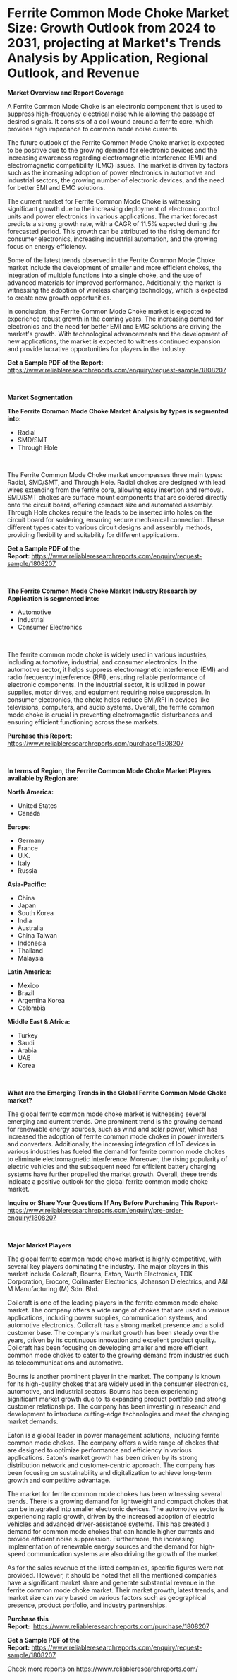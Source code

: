 <p><h1>Ferrite Common Mode Choke Market Size: Growth Outlook from 2024 to 2031, projecting at Market's Trends Analysis by Application, Regional Outlook, and Revenue</h1></p><p><strong>Market Overview and Report Coverage</strong></p>
<p><p>A Ferrite Common Mode Choke is an electronic component that is used to suppress high-frequency electrical noise while allowing the passage of desired signals. It consists of a coil wound around a ferrite core, which provides high impedance to common mode noise currents.</p><p>The future outlook of the Ferrite Common Mode Choke market is expected to be positive due to the growing demand for electronic devices and the increasing awareness regarding electromagnetic interference (EMI) and electromagnetic compatibility (EMC) issues. The market is driven by factors such as the increasing adoption of power electronics in automotive and industrial sectors, the growing number of electronic devices, and the need for better EMI and EMC solutions.</p><p>The current market for Ferrite Common Mode Choke is witnessing significant growth due to the increasing deployment of electronic control units and power electronics in various applications. The market forecast predicts a strong growth rate, with a CAGR of 11.5% expected during the forecasted period. This growth can be attributed to the rising demand for consumer electronics, increasing industrial automation, and the growing focus on energy efficiency.</p><p>Some of the latest trends observed in the Ferrite Common Mode Choke market include the development of smaller and more efficient chokes, the integration of multiple functions into a single choke, and the use of advanced materials for improved performance. Additionally, the market is witnessing the adoption of wireless charging technology, which is expected to create new growth opportunities.</p><p>In conclusion, the Ferrite Common Mode Choke market is expected to experience robust growth in the coming years. The increasing demand for electronics and the need for better EMI and EMC solutions are driving the market's growth. With technological advancements and the development of new applications, the market is expected to witness continued expansion and provide lucrative opportunities for players in the industry.</p></p>
<p><strong>Get a Sample PDF of the Report:</strong> <a href="https://www.reliableresearchreports.com/enquiry/request-sample/1808207">https://www.reliableresearchreports.com/enquiry/request-sample/1808207</a></p>
<p>&nbsp;</p>
<p><strong>Market Segmentation</strong></p>
<p><strong>The Ferrite Common Mode Choke Market Analysis by types is segmented into:</strong></p>
<p><ul><li>Radial</li><li>SMD/SMT</li><li>Through Hole</li></ul></p>
<p>&nbsp;</p>
<p><p>The Ferrite Common Mode Choke market encompasses three main types: Radial, SMD/SMT, and Through Hole. Radial chokes are designed with lead wires extending from the ferrite core, allowing easy insertion and removal. SMD/SMT chokes are surface mount components that are soldered directly onto the circuit board, offering compact size and automated assembly. Through Hole chokes require the leads to be inserted into holes on the circuit board for soldering, ensuring secure mechanical connection. These different types cater to various circuit designs and assembly methods, providing flexibility and suitability for different applications.</p></p>
<p><strong>Get a Sample PDF of the Report:</strong>&nbsp;<a href="https://www.reliableresearchreports.com/enquiry/request-sample/1808207">https://www.reliableresearchreports.com/enquiry/request-sample/1808207</a></p>
<p>&nbsp;</p>
<p><strong>The Ferrite Common Mode Choke Market Industry Research by Application is segmented into:</strong></p>
<p><ul><li>Automotive</li><li>Industrial</li><li>Consumer Electronics</li></ul></p>
<p>&nbsp;</p>
<p><p>The ferrite common mode choke is widely used in various industries, including automotive, industrial, and consumer electronics. In the automotive sector, it helps suppress electromagnetic interference (EMI) and radio frequency interference (RFI), ensuring reliable performance of electronic components. In the industrial sector, it is utilized in power supplies, motor drives, and equipment requiring noise suppression. In consumer electronics, the choke helps reduce EMI/RFI in devices like televisions, computers, and audio systems. Overall, the ferrite common mode choke is crucial in preventing electromagnetic disturbances and ensuring efficient functioning across these markets.</p></p>
<p><strong>Purchase this Report:</strong>&nbsp; <a href="https://www.reliableresearchreports.com/purchase/1808207">https://www.reliableresearchreports.com/purchase/1808207</a></p>
<p>&nbsp;</p>
<p><strong>In terms of Region, the Ferrite Common Mode Choke Market Players available by Region are:</strong></p>
<p>
    <p> <strong> North America: </strong>
        <ul>
            <li>United States</li>
            <li>Canada</li>
        </ul>
        </p> 
    <p> <strong> Europe: </strong>
        <ul>
            <li>Germany</li>
            <li>France</li>
            <li>U.K.</li>
            <li>Italy</li>
            <li>Russia</li>
        </ul>
        </p> 
    <p> <strong> Asia-Pacific: </strong>
        <ul>
            <li>China</li>
            <li>Japan</li>
            <li>South Korea</li>
            <li>India</li>
            <li>Australia</li>
            <li>China Taiwan</li>
            <li>Indonesia</li>
            <li>Thailand</li>
            <li>Malaysia</li>
        </ul>
        </p> 
    <p> <strong> Latin America: </strong>
        <ul>
            <li>Mexico</li>
            <li>Brazil</li>
            <li>Argentina Korea</li>
            <li>Colombia</li>
        </ul>
        </p> 
    <p> <strong> Middle East & Africa: </strong>
        <ul>
            <li>Turkey</li>
            <li>Saudi</li>
            <li>Arabia</li>
            <li>UAE</li>
            <li>Korea</li>
        </ul>
    </p>
    </p>
<p>&nbsp;</p>
<p><strong>What are the Emerging Trends in the Global Ferrite Common Mode Choke market?</strong></p>
<p><p>The global ferrite common mode choke market is witnessing several emerging and current trends. One prominent trend is the growing demand for renewable energy sources, such as wind and solar power, which has increased the adoption of ferrite common mode chokes in power inverters and converters. Additionally, the increasing integration of IoT devices in various industries has fueled the demand for ferrite common mode chokes to eliminate electromagnetic interference. Moreover, the rising popularity of electric vehicles and the subsequent need for efficient battery charging systems have further propelled the market growth. Overall, these trends indicate a positive outlook for the global ferrite common mode choke market.</p></p>
<p><strong>Inquire or Share Your Questions If Any Before Purchasing This Report</strong>- <a href="https://www.reliableresearchreports.com/enquiry/pre-order-enquiry/1808207">https://www.reliableresearchreports.com/enquiry/pre-order-enquiry/1808207</a></p>
<p>&nbsp;</p>
<p><strong>Major Market Players</strong></p>
<p><p>The global ferrite common mode choke market is highly competitive, with several key players dominating the industry. The major players in this market include Coilcraft, Bourns, Eaton, Wurth Electronics, TDK Corporation, Erocore, Coilmaster Electronics, Johanson Dielectrics, and A&I M Manufacturing (M) Sdn. Bhd. </p><p>Coilcraft is one of the leading players in the ferrite common mode choke market. The company offers a wide range of chokes that are used in various applications, including power supplies, communication systems, and automotive electronics. Coilcraft has a strong market presence and a solid customer base. The company's market growth has been steady over the years, driven by its continuous innovation and excellent product quality. Coilcraft has been focusing on developing smaller and more efficient common mode chokes to cater to the growing demand from industries such as telecommunications and automotive.</p><p>Bourns is another prominent player in the market. The company is known for its high-quality chokes that are widely used in the consumer electronics, automotive, and industrial sectors. Bourns has been experiencing significant market growth due to its expanding product portfolio and strong customer relationships. The company has been investing in research and development to introduce cutting-edge technologies and meet the changing market demands.</p><p>Eaton is a global leader in power management solutions, including ferrite common mode chokes. The company offers a wide range of chokes that are designed to optimize performance and efficiency in various applications. Eaton's market growth has been driven by its strong distribution network and customer-centric approach. The company has been focusing on sustainability and digitalization to achieve long-term growth and competitive advantage.</p><p>The market for ferrite common mode chokes has been witnessing several trends. There is a growing demand for lightweight and compact chokes that can be integrated into smaller electronic devices. The automotive sector is experiencing rapid growth, driven by the increased adoption of electric vehicles and advanced driver-assistance systems. This has created a demand for common mode chokes that can handle higher currents and provide efficient noise suppression. Furthermore, the increasing implementation of renewable energy sources and the demand for high-speed communication systems are also driving the growth of the market.</p><p>As for the sales revenue of the listed companies, specific figures were not provided. However, it should be noted that all the mentioned companies have a significant market share and generate substantial revenue in the ferrite common mode choke market. Their market growth, latest trends, and market size can vary based on various factors such as geographical presence, product portfolio, and industry partnerships.</p></p>
<p><strong>Purchase this Report:</strong>&nbsp;&nbsp;<a href="https://www.reliableresearchreports.com/purchase/1808207">https://www.reliableresearchreports.com/purchase/1808207</a></p>
<p></p>
<p><strong>Get a Sample PDF of the Report:</strong>&nbsp;<a href="https://www.reliableresearchreports.com/enquiry/request-sample/1808207">https://www.reliableresearchreports.com/enquiry/request-sample/1808207</a></p>
<p>Check more reports on https://www.reliableresearchreports.com/</p>